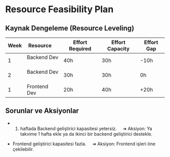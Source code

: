 # Resource Feasibility Plan

## Kaynak Dengeleme (Resource Leveling)

| Week | Resource     | Effort Required | Effort Capacity | Effort Gap |
|------|---------------|-----------------|-----------------|------------|
| 1    | Backend Dev   | 40h              | 30h              | -10h       |
| 2    | Backend Dev   | 30h              | 30h              | 0h         |
| 1    | Frontend Dev  | 20h              | 40h              | +20h       |

## Sorunlar ve Aksiyonlar
- 1. haftada Backend geliştirici kapasitesi yetersiz.  
  ➔ Aksiyon: Ya takvime 1 hafta ekle ya da ikinci bir backend geliştirici destekle.

- Frontend geliştirici kapasitesi fazla.  
  ➔ Aksiyon: Frontend işleri öne çekilebilir.
